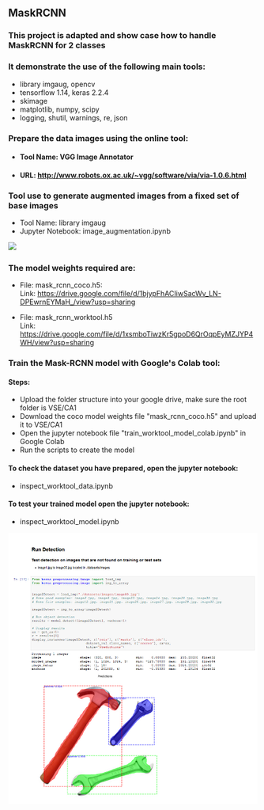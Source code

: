 ## MaskRCNN

### This project is adapted and show case how to handle MaskRCNN for 2 classes
### It demonstrate the use of the following main tools:
- library imgaug, opencv
- tensorflow 1.14, keras 2.2.4
- skimage
- matplotlib, numpy, scipy
- logging, shutil, warnings, re, json

### Prepare the data images using the online tool: 
- #### Tool Name:  VGG Image Annotator 
- #### URL:        http://www.robots.ox.ac.uk/~vgg/software/via/via-1.0.6.html


### Tool use to generate augmented images from a fixed set of base images
- Tool Name:        library imgaug
- Jupyter Notebook: image_augmentation.ipynb

![](https://github.com/nusisschad/MaskRCNN/blob/master/augmentation/image_augmentation.ipynb)

### The model weights required are:
- File:  	mask_rcnn_coco.h5:   
Link:	https://drive.google.com/file/d/1bjypFhACIiwSacWv_LN-DPEwrnEYMaH_/view?usp=sharing

- File: 	mask_rcnn_worktool.h5   
Link:	https://drive.google.com/file/d/1xsmboTiwzKr5gpoD6QrOqpEyMZJYP4WH/view?usp=sharing

### Train the Mask-RCNN model with Google's Colab tool:
#### Steps:
- Upload the folder structure into your google drive, make sure the root folder is VSE/CA1
- Download the coco model weights file "mask_rcnn_coco.h5" and upload it to VSE/CA1
- Open the jupyter notebook file "train_worktool_model_colab.ipynb" in Google Colab
- Run the scripts to create the model

#### To check the dataset you have prepared, open the jupyter notebook:
- inspect_worktool_data.ipynb

#### To test your trained model open the jupyter notebook:
- inspect_worktool_model.ipynb

![](image/result.jpg)
